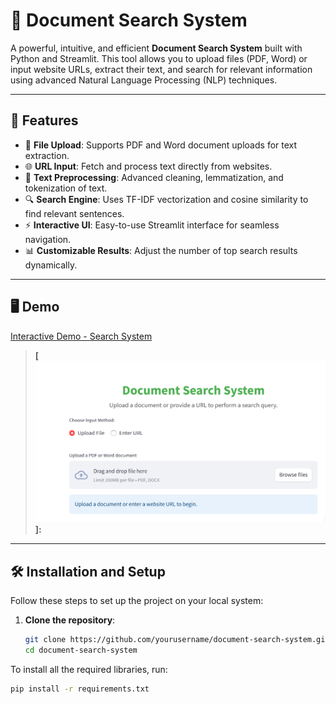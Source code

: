 # 📄 Document Search System

A powerful, intuitive, and efficient **Document Search System** built with Python and Streamlit. This tool allows you to upload files (PDF, Word) or input website URLs, extract their text, and search for relevant information using advanced Natural Language Processing (NLP) techniques.

---

## 🚀 Features

- 📂 **File Upload**: Supports PDF and Word document uploads for text extraction.
- 🌐 **URL Input**: Fetch and process text directly from websites.
- 🧹 **Text Preprocessing**: Advanced cleaning, lemmatization, and tokenization of text.
- 🔍 **Search Engine**: Uses TF-IDF vectorization and cosine similarity to find relevant sentences.
- ⚡ **Interactive UI**: Easy-to-use Streamlit interface for seamless navigation.
- 📊 **Customizable Results**: Adjust the number of top search results dynamically.

---

## 🖥️ Demo 
[Interactive Demo - Search System](https://search-system-core.streamlit.app/)


> **[![Comment here](https://raw.githubusercontent.com/Ofgeha-Gelana/search-system-core/refs/heads/main/static/Screenshot%202025-01-27%20045157.png)]:**
---

## 🛠️ Installation and Setup

Follow these steps to set up the project on your local system:

1. **Clone the repository**:
   ```bash
   git clone https://github.com/yourusername/document-search-system.git
   cd document-search-system

To install all the required libraries, run:

```bash
pip install -r requirements.txt
